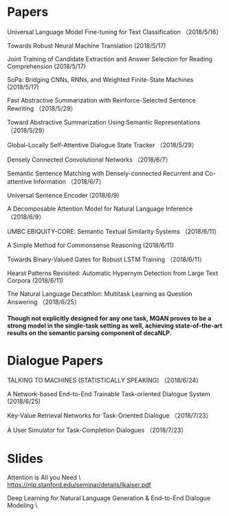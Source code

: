# Papers

Universal Language Model Fine-tuning for Text Classification （2018/5/16）

Towards Robust Neural Machine Translation (2018/5/17)

Joint Training of Candidate Extraction and Answer Selection for Reading Comprehension (2018/5/17)

SoPa: Bridging CNNs, RNNs, and Weighted Finite-State Machines (2018/5/17)

Fast Abstractive Summarization with Reinforce-Selected Sentence Rewriting （2018/5/29）

Toward Abstractive Summarization Using Semantic Representations （2018/5/29）

Global-Locally Self-Attentive Dialogue State Tracker （2018/5/29）

Densely Connected Convolutional Networks （2018/6/7）

Semantic Sentence Matching with Densely-connected Recurrent and Co-attentive Information （2018/6/7）

Universal Sentence Encoder (2018/6/9)

A Decomposable Attention Model for Natural Language Inference （2018/6/9）

UMBC EBIQUITY-CORE: Semantic Textual Similarity Systems （2018/6/11）

A Simple Method for Commonsense Reasoning (2018/6/11)

Towards Binary-Valued Gates for Robust LSTM Training （2018/6/11）

Hearst Patterns Revisited: Automatic Hypernym Detection from Large Text Corpora (2018/6/11)

The Natural Language Decathlon: Multitask Learning as Question Answering （2018/6/25）
#### Though not explicitly designed for any one task, MQAN proves to be a strong model in the single-task setting as well, achieving state-of-the-art results on the semantic parsing component of decaNLP.


# Dialogue Papers
TALKING TO MACHINES (STATISTICALLY SPEAKING) （2018/6/24）

A Network-based End-to-End Trainable Task-oriented Dialogue System (2018/6/25)

Key-Value Retrieval Networks for Task-Oriented Dialogue （2018/7/23）

A User Simulator for Task-Completion Dialogues （2018/7/23）


# Slides 
Attention is All you Need \\
https://nlp.stanford.edu/seminar/details/lkaiser.pdf

Deep	Learning	for	Natural	Language	Generation	&	End-to-End	Dialogue	Modeling \\


